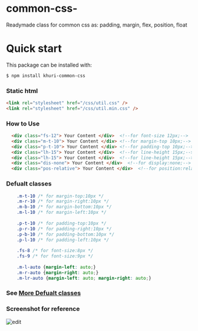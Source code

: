 # common-css-
Readymade class for common css as: padding, margin, flex, position, float
# Quick start
This package can be installed with:

```sh
$ npm install khuri-common-css
```
### Static html

```html
<link rel="stylesheet" href="/css/util.css" />
<link rel="stylesheet" href="/css/util.min.css" />
```

### How to Use

```html
  <div class="fs-12"> Your Content </div>  <!--for font-size 12px;-->
  <div class="m-t-10"> Your Content </div> <!--for margin-top 10px;-->
  <div class="p-t-10"> Your Content </div> <!--for padding-top 10px;-->
  <div class="lh-15"> Your Content </div>  <!--for line-height 15px;-->
  <div class="lh-15"> Your Content </div>  <!--for line-height 15px;-->
  <div class="dis-none"> Your Content </div>  <!--for display:none;-->
  <div class="pos-relative"> Your Content </div>  <!--for position:relative;-->
```

### Defualt classes

```css
    .m-t-10 /* for margin-top:10px */
    .m-r-10 /* for margin-right:10px */
    .m-b-10 /* for margin-bottom:10px */
    .m-l-10 /* for margin-left:10px */
    
    .p-t-10 /* for padding-top:10px */
    .p-r-10 /* for padding-right:10px */
    .p-b-10 /* for padding-bottom:10px */
    .p-l-10 /* for padding-left:10px */
    
    .fs-8 /* for font-size:8px */
    .fs-9 /* for font-size:9px */
    
    .m-l-auto {margin-left: auto;}
    .m-r-auto {margin-right: auto;}
    .m-lr-auto {margin-left: auto; margin-right: auto;}
```
### See [More Defualt classes](https://github.com/khurshed52/common-css-/blob/master/css/util.css)

### Screenshot for reference
![edit](https://user-images.githubusercontent.com/26027515/45599450-e59d7980-b9fc-11e8-92dd-9c4dbc6fb364.jpg)
